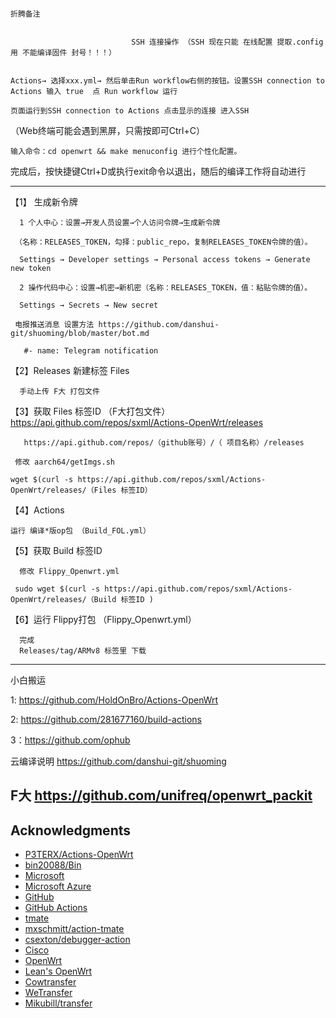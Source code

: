                                                                                 折腾备注 


                               SSH 连接操作 （SSH 现在只能 在线配置 提取.config用 不能编译固件 封号！！！）                                                                       


    Actions→ 选择xxx.yml→ 然后单击Run workflow右侧的按钮。设置SSH connection to Actions 输入 true  点 Run workflow 运行

    页面运行到SSH connection to Actions 点击显示的连接 进入SSH

   （Web终端可能会遇到黑屏，只需按即可Ctrl+C）

    输入命令：cd openwrt && make menuconfig 进行个性化配置。

   完成后，按快捷键Ctrl+D或执行exit命令以退出，随后的编译工作将自动进行
   
-----------------------------------------------------------------------------------------------

【1】 生成新令牌

      1 个人中心：设置→开发人员设置→个人访问令牌→生成新令牌

     （名称：RELEASES_TOKEN，勾择：public_repo，复制RELEASES_TOKEN令牌的值）。

      Settings → Developer settings → Personal access tokens → Generate new token

      2 操作代码中心：设置→机密→新机密（名称：RELEASES_TOKEN，值：粘贴令牌的值）。

      Settings → Secrets → New secret
      
     电报推送消息 设置方法 https://github.com/danshui-git/shuoming/blob/master/bot.md

       #- name: Telegram notification
       
       
【2】Releases 新建标签 Files

      手动上传 F大 打包文件
      
【3】获取 Files 标签ID  （F大打包文件）  https://api.github.com/repos/sxml/Actions-OpenWrt/releases
               
       https://api.github.com/repos/（github账号）/（ 项目名称）/releases 
  
     修改 aarch64/getImgs.sh

    wget $(curl -s https://api.github.com/repos/sxml/Actions-OpenWrt/releases/（Files 标签ID）

【4】Actions

    运行 编译*版op包 （Build_FOL.yml）
     
     
【5】获取 Build 标签ID

      修改 Flippy_Openwrt.yml 
  
     sudo wget $(curl -s https://api.github.com/repos/sxml/Actions-OpenWrt/releases/（Build 标签ID )
     
     
【6】运行 Flippy打包 （Flippy_Openwrt.yml）
      
      完成
      Releases/tag/ARMv8 标签里 下载

  
  --------------------------------------------------------------------------------------
  
小白搬运

1: https://github.com/HoldOnBro/Actions-OpenWrt

2: https://github.com/281677160/build-actions

3：https://github.com/ophub

云编译说明 https://github.com/danshui-git/shuoming

F大  https://github.com/unifreq/openwrt_packit
---------------------------------------------------------------------------------------
## Acknowledgments

- [P3TERX/Actions-OpenWrt](https://github.com/P3TERX/Actions-OpenWrt)
- [bin20088/Bin](https://github.com/bin20088/Bin)
- [Microsoft](https://www.microsoft.com)
- [Microsoft Azure](https://azure.microsoft.com)
- [GitHub](https://github.com)
- [GitHub Actions](https://github.com/features/actions)
- [tmate](https://github.com/tmate-io/tmate)
- [mxschmitt/action-tmate](https://github.com/mxschmitt/action-tmate)
- [csexton/debugger-action](https://github.com/csexton/debugger-action)
- [Cisco](https://www.cisco.com/)
- [OpenWrt](https://github.com/openwrt/openwrt)
- [Lean's OpenWrt](https://github.com/coolsnowwolf/lede)
- [Cowtransfer](https://cowtransfer.com)
- [WeTransfer](https://wetransfer.com/)
- [Mikubill/transfer](https://github.com/Mikubill/transfer)
